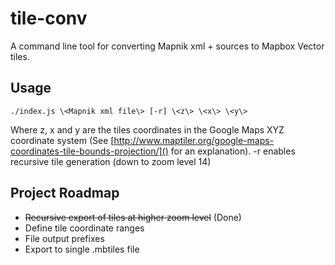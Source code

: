 # tile-conv
A command line tool for converting Mapnik xml + sources to Mapbox Vector tiles.

## Usage
```
./index.js \<Mapnik xml file\> [-r] \<z\> \<x\> \<y\>
```
Where z, x and y are the tiles coordinates in the Google Maps XYZ coordinate system (See [http://www.maptiler.org/google-maps-coordinates-tile-bounds-projection/]() for an explanation).
-r enables recursive tile generation (down to zoom level 14)

## Project Roadmap

* ~~Recursive export of tiles at higher zoom level~~ (Done)
* Define tile coordinate ranges
* File output prefixes
* Export to single .mbtiles file
